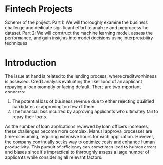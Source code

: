 # Fintech Projects

Scheme of the project: 
Part 1: We will thoroughly examine the business challenge and dedicate significant effort to analyze and preprocess the dataset.
Part 2: We will construct the machine learning model, assess the performance, and gain insights into model decisions using interpretability techniques

# Introduction

The issue at hand is related to the lending process, where creditworthiness is assessed. Credit analysis evaluating the likelihood of an applicant repaying a loan promptly or facing default. There are two important concerns:
1. The potential loss of business revenue due to either rejecting qualified candidates or approving too few of them.
2. The financial loss incurred by approving applicants who ultimately fail to repay their loans.

As the number of loan applications reviewed by loan officers increases, these challenges become more complex. Manual approval processes are time-consuming, requiring extensive hours for each application. However, the company continually seeks way to optimize costs and enhance human productivity. This pursuit of efficiency can sometimes lead to human errors and biases since it's impractical to thoroughly assess a large number of applicants while considering all relevant factors.
